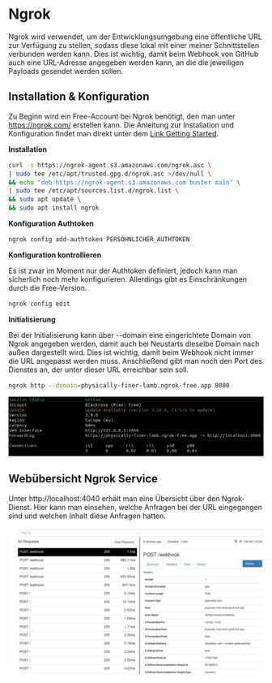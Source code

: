 # Ngrok

Ngrok wird verwendet, um der Entwicklungsumgebung eine öffentliche URL zur Verfügung zu stellen, sodass diese lokal mit einer meiner Schnittstellen verbunden werden kann. Dies ist wichtig, damit beim Webhook von GitHub auch eine URL-Adresse angegeben werden kann, an die die jeweiligen Payloads gesendet werden sollen.

## Installation & Konfiguration

Zu Beginn wird ein Free-Account bei Ngrok benötigt, den man unter https://ngrok.com/ erstellen kann. Die Anleitung zur Installation und Konfiguration findet man direkt unter dem [Link Getting Started](https://dashboard.ngrok.com/get-started/setup/linux).

**Installation**
````bash
curl -s https://ngrok-agent.s3.amazonaws.com/ngrok.asc \
| sudo tee /etc/apt/trusted.gpg.d/ngrok.asc >/dev/null \
&& echo "deb https://ngrok-agent.s3.amazonaws.com buster main" \
| sudo tee /etc/apt/sources.list.d/ngrok.list \
&& sudo apt update \
&& sudo apt install ngrok
````

**Konfiguration Authtoken**

````bash
ngrok config add-authtoken PERSÖHNLICHER_AUTHTOKEN
````

**Konfiguration kontrollieren**

Es ist zwar im Moment nur der Authtoken definiert, jedoch kann man sicherlich noch mehr konfigurieren. Allerdings gibt es Einschränkungen durch die Free-Version.

````bash
ngrok config edit
````

**Initialisierung**

Bei der Initialisierung kann über --domain eine eingerichtete Domain von Ngrok angegeben werden, damit auch bei Neustarts dieselbe Domain nach außen dargestellt wird. Dies ist wichtig, damit beim Webhook nicht immer die URL angepasst werden muss. Anschließend gibt man noch den Port des Dienstes an, der unter dieser URL erreichbar sein soll.

````bash
ngrok http --domain=physically-finer-lamb.ngrok-free.app 8080
````

![Serviceanzeige von Ngrok selbst im Terminal](../bilder/ngrokTerminal.jpg)

## Webübersicht Ngrok Service

Unter http://localhost:4040 erhält man eine Übersicht über den Ngrok-Dienst. Hier kann man einsehen, welche Anfragen bei der URL eingegangen sind und welchen Inhalt diese Anfragen hatten.

![Übersicht der Webansicht](../bilder/webDashboardNgrok_00.jpg)